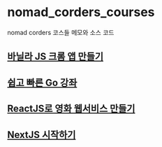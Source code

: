 # nomad_corders_courses

nomad corders 코스들 메모와 소스 코드

## [바닐라 JS 크롬 앱 만들기](./make_chrome_app/)

## [쉽고 빠른 Go 강좌](./go_projects)

## [ReactJS로 영화 웹서비스 만들기](./react-for-beginners/)

## [NextJS 시작하기](./begin-next-js/)
